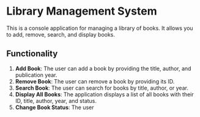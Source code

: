 # Library Management System

This is a console application for managing a library of books. It allows you to add, remove, search, and display books.

## Functionality

1. **Add Book**: The user can add a book by providing the title, author, and publication year.
2. **Remove Book**: The user can remove a book by providing its ID.
3. **Search Book**: The user can search for books by title, author, or year.
4. **Display All Books**: The application displays a list of all books with their ID, title, author, year, and status.
5. **Change Book Status**: The user
